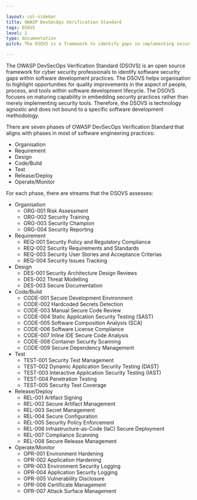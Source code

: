 ```yaml
---

layout: col-sidebar
title: OWASP DevSecOps Verification Standard
tags: DSOVS
level: 2
type: documentation
pitch: The DSOVS is a framework to identify gaps in implementing security within software development lifecyle

---
```


The OWASP DevSecOps Verification Standard (DSOVS) is an open source framework for cyber security professionals to identify software security gaps within software development practices. The DSOVS helps organisation to highlight opportunities for quality improvements in the aspect of people, process, and tools within software development lifecycle. The DSOVS focuses on maturing capability in embedding security practices rather than merely implementing security tools. Therefore, the DSOVS is technology agnostic and does not bound to a specific software development methodology.

There are seven phases of OWASP DevSecOps Verification Standard that aligns with phases in most of software engineering practices:
* Organisation
* Requirement
* Design
* Code/Build
* Test
* Release/Deploy
* Operate/Monitor

For each phase, there are streams that the DSOVS assesses:
* Organisation
  * ORG-001 Risk Assessment
  * ORG-002 Security Training
  * ORG-003 Security Champion
  * ORG-004 Security Reporting
* Requirement
  * REQ-001 Security Policy and Regulatory Compliance
  * REQ-002 Security Requirements and Standards
  * REQ-003 Security User Stories and Acceptance Criterias
  * REQ-004 Security Issues Tracking
* Design
  * DES-001 Security Architecture Design Reviews
  * DES-002 Threat Modelling
  * DES-003 Secure Documentation
* Code/Build
  * CODE-001 Secure Development Environment
  * CODE-002 Hardcoded Secrets Detection
  * CODE-003 Manual Secure Code Review
  * CODE-004 Static Application Security Testing (SAST)
  * CODE-005 Software Composition Analysis (SCA)
  * CODE-006 Software License Compliance
  * CODE-007 Inline IDE Secure Code Analysis
  * CODE-008 Container Security Scanning
  * CODE-009 Secure Dependency Management
* Test
  * TEST-001 Security Test Management
  * TEST-002 Dynamic Application Security Testing (DAST)
  * TEST-003 Interactive Application Security Testing (IAST)
  * TEST-004 Penetration Testing
  * TEST-005 Security Test Coverage
* Release/Deploy
  * REL-001 Artifact Signing
  * REL-002 Secure Artifact Management
  * REL-003 Secret Management
  * REL-004 Secure Configuration
  * REL-005 Security Policy Enforcement
  * REL-006 Infrastructure-as-Code (IaC) Secure Deployment
  * REL-007 Compliance Scanning
  * REL-008 Secure Release Management
* Operate/Monitor
  * OPR-001 Environment Hardening
  * OPR-002 Application Hardening
  * OPR-003 Environment Security Logging
  * OPR-004 Application Security Logging
  * OPR-005 Vulnerability Disclosure
  * OPR-006 Certificate Management
  * OPR-007 Attack Surface Management

